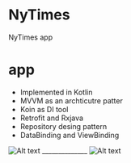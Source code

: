 # NyTimes
NyTimes app

# app 
  - Implemented in Kotlin
  - MVVM as an archticutre patter
  - Koin as DI tool
  - Retrofit and Rxjava
  - Repository desing pattern
  - DataBinding and ViewBinding
  

  ![Alt text](../main/Untitlsed.png?raw=true "Title")    ______________  ![Alt text](../main/Untitled.png?raw=true "Title")    
 

  
  
  
  

